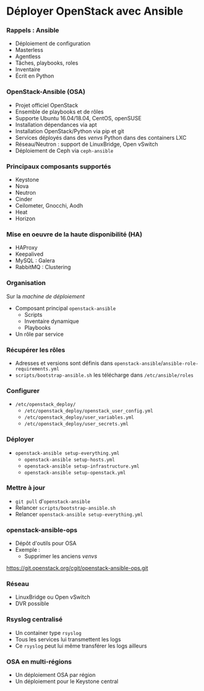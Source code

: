# Déployer OpenStack avec Ansible

### Rappels : Ansible

- Déploiement de configuration
- Masterless
- Agentless
- Tâches, playbooks, roles
- Inventaire
- Écrit en Python

### OpenStack-Ansible (OSA)

- Projet officiel OpenStack
- Ensemble de playbooks et de rôles
- Supporte Ubuntu 16.04/18.04, CentOS, openSUSE
- Installation dépendances via apt
- Installation OpenStack/Python via pip et git
- Services déployés dans des *venvs* Python dans des containers LXC
- Réseau/Neutron : support de LinuxBridge, Open vSwitch
- Déploiement de Ceph via `ceph-ansible`

### Principaux composants supportés

- Keystone
- Nova
- Neutron
- Cinder
- Ceilometer, Gnocchi, Aodh
- Heat
- Horizon

### Mise en oeuvre de la haute disponibilité (HA)

- HAProxy
- Keepalived
- MySQL : Galera
- RabbitMQ : Clustering

### Organisation

Sur la *machine de déploiement*

- Composant principal `openstack-ansible`
  - Scripts
  - Inventaire dynamique
  - Playbooks
- Un rôle par service

### Récupérer les rôles

- Adresses et versions sont définis dans `openstack-ansible`/`ansible-role-requirements.yml`
- `scripts/bootstrap-ansible.sh` les télécharge dans `/etc/ansible/roles`

### Configurer

- `/etc/openstack_deploy/`
  - `/etc/openstack_deploy/openstack_user_config.yml`
  - `/etc/openstack_deploy/user_variables.yml`
  - `/etc/openstack_deploy/user_secrets.yml`

### Déployer

- `openstack-ansible setup-everything.yml`
  - `openstack-ansible setup-hosts.yml`
  - `openstack-ansible setup-infrastructure.yml`
  - `openstack-ansible setup-openstack.yml`

### Mettre à jour

- `git pull` d'`openstack-ansible`
- Relancer `scripts/bootstrap-ansible.sh`
- Relancer `openstack-ansible setup-everything.yml`

### openstack-ansible-ops

- Dépôt d'outils pour OSA
- Exemple :
  - Supprimer les anciens *venvs*

<https://git.openstack.org/cgit/openstack-ansible-ops.git>

### Réseau

- LinuxBridge ou Open vSwitch
- DVR possible

### Rsyslog centralisé

- Un container type `rsyslog`
- Tous les services lui transmettent les logs
- Ce `rsyslog` peut lui même transférer les logs ailleurs

### OSA en multi-régions

- Un déploiement OSA par région
- Un déploiement pour le Keystone central

